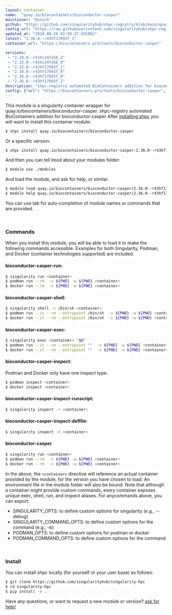 ```yaml
---
layout: container
name:  "quay.io/biocontainers/bioconductor-casper"
maintainer: "@vsoch"
github: "https://github.com/singularityhub/shpc-registry/blob/main/quay.io/biocontainers/bioconductor-casper/container.yaml"
config_url: "https://raw.githubusercontent.com/singularityhub/shpc-registry/main/quay.io/biocontainers/bioconductor-casper/container.yaml"
updated_at: "2024-08-28 02:58:37.591062"
latest: "2.36.0--r43hf17093f_1"
container_url: "https://biocontainers.pro/tools/bioconductor-casper"

versions:
 - "2.28.0--r41hc247a5b_2"
 - "2.32.0--r42hc247a5b_0"
 - "2.32.0--r42hf17093f_1"
 - "2.34.0--r43hf17093f_0"
 - "2.36.0--r43hf17093f_0"
 - "2.36.0--r43hf17093f_1"
description: "shpc-registry automated BioContainers addition for bioconductor-casper"
config: {"url": "https://biocontainers.pro/tools/bioconductor-casper", "maintainer": "@vsoch", "description": "shpc-registry automated BioContainers addition for bioconductor-casper", "latest": {"2.36.0--r43hf17093f_1": "sha256:dae52bc7f00b254a337149ee17150823490e510d87f17185a774027b8ab51f89"}, "tags": {"2.28.0--r41hc247a5b_2": "sha256:b433e51930c4e03a8bec6fa044fe6a44067b4a990e21d53f1e89cd34f56f3229", "2.32.0--r42hc247a5b_0": "sha256:d58e70e0e1caa1edea0e8d886da1e62dad1b4da18f34a27091f0b9de957ae886", "2.32.0--r42hf17093f_1": "sha256:2ae3eb45abd82098899691b1070f30030e0d2f5b0aca6365202887c35df03941", "2.34.0--r43hf17093f_0": "sha256:5a00144994147fa176b6db56e7eae3fcd92357ff77933d9240a86aabb35d83a8", "2.36.0--r43hf17093f_0": "sha256:504fecb4d7c83735490412f6e8128240accc21bd832f71909adc8974f32ac947", "2.36.0--r43hf17093f_1": "sha256:dae52bc7f00b254a337149ee17150823490e510d87f17185a774027b8ab51f89"}, "docker": "quay.io/biocontainers/bioconductor-casper"}
---
```


This module is a singularity container wrapper for quay.io/biocontainers/bioconductor-casper.
shpc-registry automated BioContainers addition for bioconductor-casper
After [installing shpc](#install) you will want to install this container module:


```bash
$ shpc install quay.io/biocontainers/bioconductor-casper
```

Or a specific version:

```bash
$ shpc install quay.io/biocontainers/bioconductor-casper:2.36.0--r43hf17093f_1
```

And then you can tell lmod about your modules folder:

```bash
$ module use ./modules
```

And load the module, and ask for help, or similar.

```bash
$ module load quay.io/biocontainers/bioconductor-casper/2.36.0--r43hf17093f_1
$ module help quay.io/biocontainers/bioconductor-casper/2.36.0--r43hf17093f_1
```

You can use tab for auto-completion of module names or commands that are provided.

<br>

### Commands

When you install this module, you will be able to load it to make the following commands accessible.
Examples for both Singularity, Podman, and Docker (container technologies supported) are included.

#### bioconductor-casper-run:

```bash
$ singularity run <container>
$ podman run --rm  -v ${PWD} -w ${PWD} <container>
$ docker run --rm  -v ${PWD} -w ${PWD} <container>
```

#### bioconductor-casper-shell:

```bash
$ singularity shell -s /bin/sh <container>
$ podman run --it --rm --entrypoint /bin/sh  -v ${PWD} -w ${PWD} <container>
$ docker run --it --rm --entrypoint /bin/sh  -v ${PWD} -w ${PWD} <container>
```

#### bioconductor-casper-exec:

```bash
$ singularity exec <container> "$@"
$ podman run --it --rm --entrypoint ""  -v ${PWD} -w ${PWD} <container> "$@"
$ docker run --it --rm --entrypoint ""  -v ${PWD} -w ${PWD} <container> "$@"
```

#### bioconductor-casper-inspect:

Podman and Docker only have one inspect type.

```bash
$ podman inspect <container>
$ docker inspect <container>
```

#### bioconductor-casper-inspect-runscript:

```bash
$ singularity inspect -r <container>
```

#### bioconductor-casper-inspect-deffile:

```bash
$ singularity inspect -d <container>
```



#### bioconductor-casper

```bash
$ singularity run <container>
$ podman run --rm  -v ${PWD} -w ${PWD} <container>
$ docker run --rm  -v ${PWD} -w ${PWD} <container>
```


In the above, the `<container>` directive will reference an actual container provided
by the module, for the version you have chosen to load. An environment file in the
module folder will also be bound. Note that although a container
might provide custom commands, every container exposes unique exec, shell, run, and
inspect aliases. For anycommands above, you can export:

 - SINGULARITY_OPTS: to define custom options for singularity (e.g., --debug)
 - SINGULARITY_COMMAND_OPTS: to define custom options for the command (e.g., -b)
 - PODMAN_OPTS: to define custom options for podman or docker
 - PODMAN_COMMAND_OPTS: to define custom options for the command

<br>

### Install

You can install shpc locally (for yourself or your user base) as follows:

```bash
$ git clone https://github.com/singularityhub/singularity-hpc
$ cd singularity-hpc
$ pip install -e .
```

Have any questions, or want to request a new module or version? [ask for help!](https://github.com/singularityhub/singularity-hpc/issues)